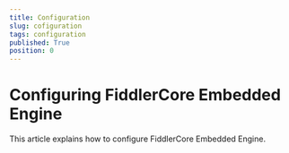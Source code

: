 ```yaml
---
title: Configuration
slug: cofiguration
tags: configuration
published: True
position: 0
---
```


# Configuring FiddlerCore Embedded Engine

This article explains how to configure FiddlerCore Embedded Engine.



